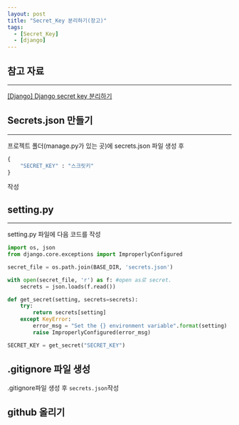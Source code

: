 ```yaml
---
layout: post
title: "Secret_Key 분리하기(장고)"
tags:
  - [Secret_Key]
  - [django]
---
```


## 참고 자료

---

[[Django] Django secret key 분리하기](https://medium.com/iovsomnium/django-django-secret-key-%EB%B6%84%EB%A6%AC%ED%95%98%EA%B8%B0-74288462e2ff)

## Secrets.json 만들기

---

프로젝트 폴더(manage.py가 있는 곳)에 secrets.json 파일 생성 후

```python
{
    "SECRET_KEY" : "스크릿키"
}
```

작성

## setting.py

---

setting.py 파일에 다음 코드를 작성

```python
import os, json
from django.core.exceptions import ImproperlyConfigured

secret_file = os.path.join(BASE_DIR, 'secrets.json')

with open(secret_file, 'r') as f: #open as로 secret.
    secrets = json.loads(f.read())

def get_secret(setting, secrets=secrets):
    try:
        return secrets[setting]
    except KeyError:
        error_msg = "Set the {} environment variable".format(setting)
        raise ImproperlyConfigured(error_msg)

SECRET_KEY = get_secret("SECRET_KEY")
```

## .gitignore 파일 생성

.gitignore파일 생성 후 `secrets.json`작성

## github 올리기